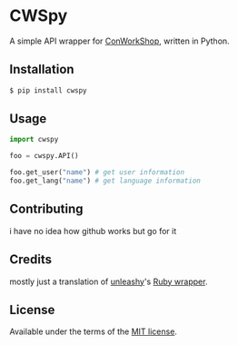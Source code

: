 # CWSpy
A simple API wrapper for [ConWorkShop](http://conworkshop.info/), written in Python.

## Installation
```bash
$ pip install cwspy
```

## Usage
```python
import cwspy

foo = cwspy.API()

foo.get_user("name") # get user information
foo.get_lang("name") # get language information
```
## Contributing
i have no idea how github works but go for it
## Credits
mostly just a translation of [unleashy](https://github.com/unleashy)'s [Ruby wrapper](https://github.com/unleashy/cwsrb).
## License
Available under the terms of the [MIT license](http://opensource.org/licenses/MIT).
